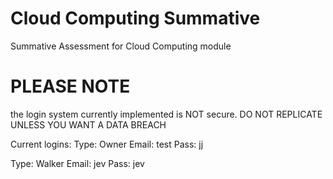 # Cloud Computing Summative
 Summative Assessment for Cloud Computing module

# PLEASE NOTE
the login system currently implemented is NOT secure. DO NOT REPLICATE UNLESS YOU WANT A DATA BREACH

Current logins:
Type: Owner
Email: test
Pass: jj

Type: Walker
Email: jev
Pass: jev
